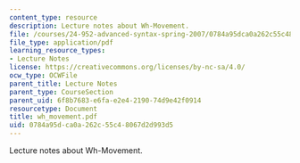 ```yaml
---
content_type: resource
description: Lecture notes about Wh-Movement.
file: /courses/24-952-advanced-syntax-spring-2007/0784a95dca0a262c55c48067d2d993d5_wh_movement.pdf
file_type: application/pdf
learning_resource_types:
- Lecture Notes
license: https://creativecommons.org/licenses/by-nc-sa/4.0/
ocw_type: OCWFile
parent_title: Lecture Notes
parent_type: CourseSection
parent_uid: 6f8b7683-e6fa-e2e4-2190-74d9e42f0914
resourcetype: Document
title: wh_movement.pdf
uid: 0784a95d-ca0a-262c-55c4-8067d2d993d5
---
```

Lecture notes about Wh-Movement.